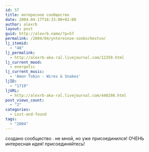 ```yaml
---
id: 57
title: интересное сообщество
date: 2004-04-17T16:33:00+02:00
author: alexrb
layout: post
guid: http://alexrb.name/?p=57
permalink: /2004/04/ynteresnoe-soobschestvo/
lj_itemid:
  - "48"
lj_permalink:
  - http://alexrb-aka-ral.livejournal.com/12359.html
lj_current_mood:
  - energetic
lj_current_music:
  - 'Amon Tobin - Wires & Snakes'
ljID:
  - "1719"
ljURL:
  - http://alexrb-aka-ral.livejournal.com/440298.html
post_views_count:
  - "2"
categories:
  - Lost-and-found
tags:
  - "2004"
---
```

создано сообщество <lj comm="ubit_oslika">. не мной, но уже присоединился! ОЧЕНЬ интересная идея! присоединяйтесь!